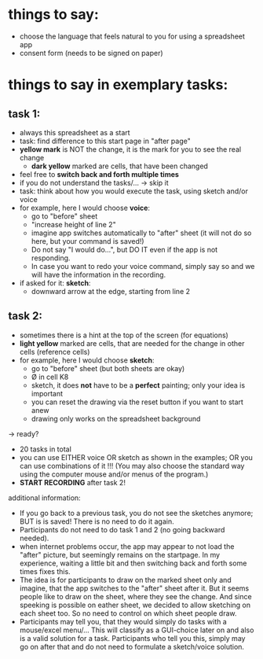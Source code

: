 # things to say:
- choose the language that feels natural to you for using a spreadsheet app 
- consent form (needs to be signed on paper)

# things to say in exemplary tasks:

## task 1:
- always this spreadsheet as a start
- task: find difference to this start page in "after page"
- **yellow mark** is NOT the change, it is the mark for you to see the real change
   * **dark yellow** marked are cells, that have been changed
- feel free to **switch back and forth multiple times**
- if you do not understand the tasks/... -> skip it 
- task: think about how you would execute the task, using sketch and/or voice
- for example, here I would choose **voice**: 
    - go to "before" sheet 
    - "increase height of line 2"
    - imagine app switches automatically to "after" sheet (it will not do so here, but your command is saved!)
    - Do not say "I would do...", but DO IT even if the app is not responding.
    - In case you want to redo your voice command, simply say so and we will have the information in the recording. 
- if asked for it: **sketch**: 
  - downward arrow at the edge, starting from line 2
 

## task 2: 
- sometimes there is a hint at the top of the screen (for equations)
- **light yellow** marked are cells, that are needed for the change in other cells (reference cells)
- for example, here I would choose **sketch**: 
    - go to "before" sheet (but both sheets are okay)
    - Ø in cell K8
    - sketch, it does **not** have to be a **perfect** painting; only your idea is important
    - you can reset the drawing via the reset button if you want to start anew
    - drawing only works on the spreadsheet background

-> ready? 
- 20 tasks in total
- you can use EITHER voice OR sketch as shown in the examples; OR you can use combinations of it  !!! 
  (You may also choose the standard way using the computer mouse and/or menus of the program.)
- **START RECORDING** after task 2! 


additional information: 
- If you go back to a previous task, you do not see the sketches anymore; BUT is is saved! There is no need to do it again.
- Participants do not need to do task 1 and 2 (no going backward needed). 
- when internet problems occur, the app may appear to not load the "after" picture, but seemingly remains on the 
  startpage. In my experience, waiting a little bit and then switching back and forth some times fixes this. 
- The idea is for participants to draw on the marked sheet only and imagine, that the app switches to the "after" sheet 
  after it. But it seems people like to draw on the sheet, where they see the change. And since speeking is possible on 
 eather sheet, we decided to allow sketching on each sheet too. So no need to control on which sheet people draw. 
- Participants may tell you, that they would simply do tasks with a mouse/excel menu/... This will classify as a 
  GUI-choice later on and also is a valid solution for a task. Participants who tell you this, simply may go on after 
  that and do not need to formulate a sketch/voice solution. 



